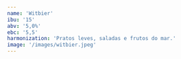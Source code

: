 ```yaml
---
name: 'Witbier'
ibu: '15'
abv: '5,0%'
ebc: '5,5'
harmonization: 'Pratos leves, saladas e frutos do mar.'
image: '/images/witbier.jpeg'
---
```

